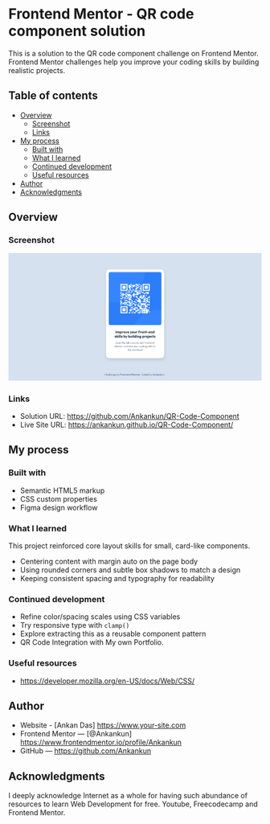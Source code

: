 # Frontend Mentor - QR code component solution

This is a solution to the QR code component challenge on Frontend Mentor. Frontend Mentor challenges help you improve your coding skills by building realistic projects.

## Table of contents

- [Overview](#overview)
  - [Screenshot](#screenshot)
  - [Links](#links)
- [My process](#my-process)
  - [Built with](#built-with)
  - [What I learned](#what-i-learned)
  - [Continued development](#continued-development)
  - [Useful resources](#useful-resources)
- [Author](#author)
- [Acknowledgments](#acknowledgments)

## Overview

### Screenshot

![QR Code Component preview](./Screenshot.png)

### Links

- Solution URL: https://github.com/Ankankun/QR-Code-Component
- Live Site URL: https://ankankun.github.io/QR-Code-Component/

## My process

### Built with

- Semantic HTML5 markup
- CSS custom properties
- Figma design workflow

### What I learned

This project reinforced core layout skills for small, card-like components.

- Centering content with margin auto on the page body
- Using rounded corners and subtle box shadows to match a design
- Keeping consistent spacing and typography for readability

### Continued development

- Refine color/spacing scales using CSS variables
- Try responsive type with `clamp()`
- Explore extracting this as a reusable component pattern
- QR Code Integration with My own Portfolio.

### Useful resources

- https://developer.mozilla.org/en-US/docs/Web/CSS/

## Author

- Website - [Ankan Das] https://www.your-site.com
- Frontend Mentor — [@Ankankun] https://www.frontendmentor.io/profile/Ankankun
- GitHub — https://github.com/Ankankun

## Acknowledgments

I deeply acknowledge Internet as a whole for having such abundance of resources to learn Web Development for free. Youtube, Freecodecamp and Frontend Mentor.
